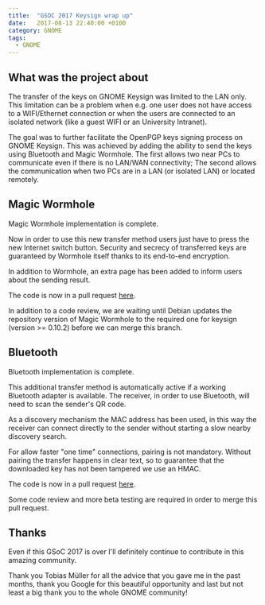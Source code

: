 ```yaml
---
title:  "GSOC 2017 Keysign wrap up"
date:   2017-08-13 22:40:00 +0100
category: GNOME
tags:
  - GNOME
---
```


## What was the project about

The transfer of the keys on GNOME Keysign was limited to the LAN only. This limitation can be a problem when e.g. one user does not have access to a WIFI/Ethernet connection or when the users are connected to an isolated network (like a guest WIFI or an University Intranet).

The goal was to further facilitate the OpenPGP keys signing process on GNOME Keysign. This was achieved by adding the ability to send the keys using Bluetooth and Magic Wormhole. The first allows two near PCs to communicate even if there is no LAN/WAN connectivity; The second allows the communication when two PCs are in a LAN (or isolated LAN) or located remotely.

## Magic Wormhole

Magic Wormhole implementation is complete.

Now in order to use this new transfer method users just have to press the new Internet switch button.
Security and secrecy of transferred keys are guaranteed by Wormhole itself thanks to its end-to-end encryption.

In addition to Wormhole, an extra page has been added to inform users about the sending result.

The code is now in a pull request [here](https://github.com/gnome-keysign/gnome-keysign/pull/15).

In addition to a code review, we are waiting until Debian updates the repository version of Magic Wormhole to the required one for keysign (version >= 0.10.2) before we can merge this branch.

## Bluetooth

Bluetooth implementation is complete.

This additional transfer method is automatically active if a working Bluetooth adapter is available.
The receiver, in order to use Bluetooth, will need to scan the sender's QR code.

As a discovery mechanism the MAC address has been used, in this way the receiver can connect directly to the sender without starting a slow nearby discovery search.

For allow faster "one time" connections, pairing is not mandatory. Without pairing the transfer happens in clear text, so to guarantee that the downloaded key has not been tampered we use an HMAC.

The code is now in a pull request [here](https://github.com/gnome-keysign/gnome-keysign/pull/18).

Some code review and more beta testing are required in order to merge this pull request.

## Thanks

Even if this GSoC 2017 is over I'll definitely continue to contribute in this amazing community.

Thank you Tobias Müller for all the advice that you gave me in the past months, thank you Google for this beautiful opportunity and last but not least a big thank you to the whole GNOME community!

